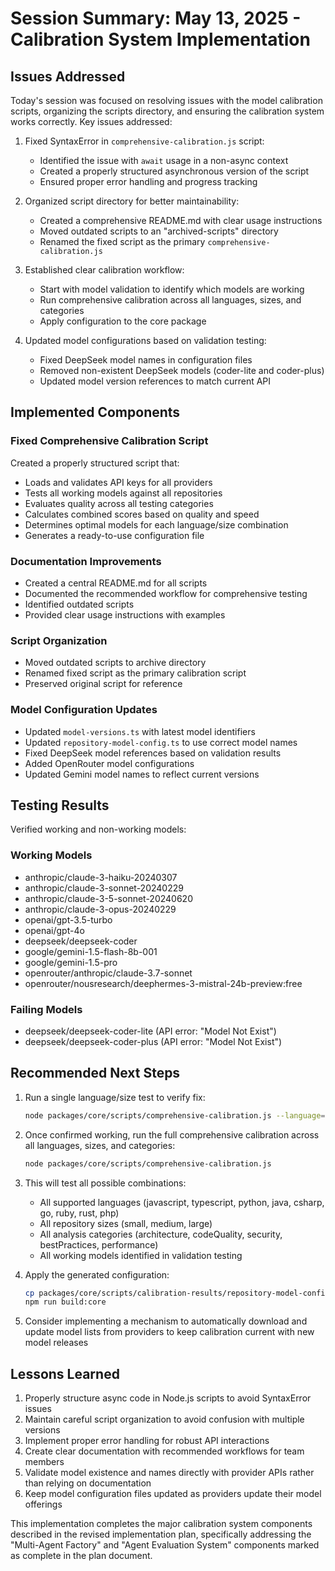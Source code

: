 # Session Summary: May 13, 2025 - Calibration System Implementation

## Issues Addressed

Today's session was focused on resolving issues with the model calibration scripts, organizing the scripts directory, and ensuring the calibration system works correctly. Key issues addressed:

1. Fixed SyntaxError in `comprehensive-calibration.js` script:
   - Identified the issue with `await` usage in a non-async context
   - Created a properly structured asynchronous version of the script
   - Ensured proper error handling and progress tracking

2. Organized script directory for better maintainability:
   - Created a comprehensive README.md with clear usage instructions
   - Moved outdated scripts to an "archived-scripts" directory
   - Renamed the fixed script as the primary `comprehensive-calibration.js`

3. Established clear calibration workflow:
   - Start with model validation to identify which models are working
   - Run comprehensive calibration across all languages, sizes, and categories
   - Apply configuration to the core package

4. Updated model configurations based on validation testing:
   - Fixed DeepSeek model names in configuration files
   - Removed non-existent DeepSeek models (coder-lite and coder-plus)
   - Updated model version references to match current API

## Implemented Components

### Fixed Comprehensive Calibration Script

Created a properly structured script that:
- Loads and validates API keys for all providers
- Tests all working models against all repositories
- Evaluates quality across all testing categories
- Calculates combined scores based on quality and speed
- Determines optimal models for each language/size combination
- Generates a ready-to-use configuration file

### Documentation Improvements

- Created a central README.md for all scripts
- Documented the recommended workflow for comprehensive testing
- Identified outdated scripts
- Provided clear usage instructions with examples

### Script Organization

- Moved outdated scripts to archive directory
- Renamed fixed script as the primary calibration script
- Preserved original script for reference

### Model Configuration Updates

- Updated `model-versions.ts` with latest model identifiers
- Updated `repository-model-config.ts` to use correct model names
- Fixed DeepSeek model references based on validation results
- Added OpenRouter model configurations
- Updated Gemini model names to reflect current versions

## Testing Results

Verified working and non-working models:

### Working Models
- anthropic/claude-3-haiku-20240307
- anthropic/claude-3-sonnet-20240229
- anthropic/claude-3-5-sonnet-20240620
- anthropic/claude-3-opus-20240229
- openai/gpt-3.5-turbo
- openai/gpt-4o
- deepseek/deepseek-coder
- google/gemini-1.5-flash-8b-001
- google/gemini-1.5-pro
- openrouter/anthropic/claude-3.7-sonnet
- openrouter/nousresearch/deephermes-3-mistral-24b-preview:free

### Failing Models
- deepseek/deepseek-coder-lite (API error: "Model Not Exist")
- deepseek/deepseek-coder-plus (API error: "Model Not Exist")

## Recommended Next Steps

1. Run a single language/size test to verify fix:
   ```bash
   node packages/core/scripts/comprehensive-calibration.js --language=javascript --size=medium
   ```

2. Once confirmed working, run the full comprehensive calibration across all languages, sizes, and categories:
   ```bash
   node packages/core/scripts/comprehensive-calibration.js
   ```

3. This will test all possible combinations:
   - All supported languages (javascript, typescript, python, java, csharp, go, ruby, rust, php)
   - All repository sizes (small, medium, large)
   - All analysis categories (architecture, codeQuality, security, bestPractices, performance)
   - All working models identified in validation testing

4. Apply the generated configuration:
   ```bash
   cp packages/core/scripts/calibration-results/repository-model-config.ts packages/core/src/config/models/repository-model-config.ts
   npm run build:core
   ```

5. Consider implementing a mechanism to automatically download and update model lists from providers to keep calibration current with new model releases

## Lessons Learned

1. Properly structure async code in Node.js scripts to avoid SyntaxError issues
2. Maintain careful script organization to avoid confusion with multiple versions
3. Implement proper error handling for robust API interactions
4. Create clear documentation with recommended workflows for team members
5. Validate model existence and names directly with provider APIs rather than relying on documentation
6. Keep model configuration files updated as providers update their model offerings

This implementation completes the major calibration system components described in the revised implementation plan, specifically addressing the "Multi-Agent Factory" and "Agent Evaluation System" components marked as complete in the plan document.